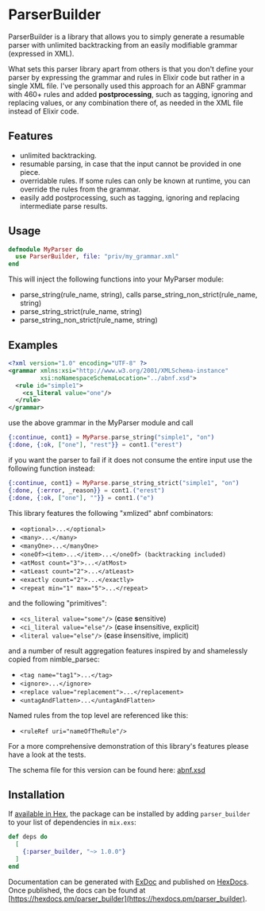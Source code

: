 # ParserBuilder

ParserBuilder is a library that allows you to simply generate a resumable parser with unlimited backtracking from an easily modifiable grammar (expressed in XML).

What sets this parser library apart from others is that you don't define your parser by expressing the grammar and rules in Elixir code but rather in a single XML file. I've personally used this approach for an ABNF grammar with 460+ rules and added **postprocessing**, such as tagging, ignoring and replacing values, or any combination there of, as needed in the XML file instead of Elixir code. 

## Features

* unlimited backtracking.
* resumable parsing, in case that the input cannot be provided in one piece.
* overridable rules. If some rules can only be known at runtime, you can override the rules from the grammar.
* easily add postprocessing, such as tagging, ignoring and replacing intermediate parse results.

## Usage

```elixir
defmodule MyParser do
  use ParserBuilder, file: "priv/my_grammar.xml"
end
```

This will inject the following functions into your MyParser module:

* parse_string(rule_name, string), calls parse_string_non_strict(rule_name, string)
* parse_string_strict(rule_name, string)
* parse_string_non_strict(rule_name, string)

## Examples

```xml
<?xml version="1.0" encoding="UTF-8" ?>
<grammar xmlns:xsi="http://www.w3.org/2001/XMLSchema-instance"
         xsi:noNamespaceSchemaLocation="../abnf.xsd">
  <rule id="simple1">
    <cs_literal value="one"/>
  </rule>
</grammar>
```

use the above grammar in the MyParser module and call

```elixir
{:continue, cont1} = MyParse.parse_string("simple1", "on")
{:done, {:ok, ["one"], "rest"}} = cont1.("erest")
```

if you want the parser to fail if it does not consume the entire input use the following function instead:

```elixir
{:continue, cont1} = MyParse.parse_string_strict("simple1", "on")
{:done, {:error, _reason}} = cont1.("erest")
{:done, {:ok, ["one"], ""}} = cont1.("e")
```

This library features the following "xmlized" abnf combinators:
* `<optional>...</optional>`
* `<many>...</many>`
* `<manyOne>...</manyOne>`
* `<oneOf><item>...</item>...</oneOf> (backtracking included)`
* `<atMost count="3">...</atMost>`
* `<atLeast count="2">...</atLeast>`
* `<exactly count="2">...</exactly>`
* `<repeat min="1" max="5">...</repeat>`

and the following "primitives":
* `<cs_literal value="some"/>` (**c**ase **s**ensitive)
* `<ci_literal value="else"/>` (**c**ase **i**nsensitive, explicit)
* `<literal value="else"/>` (**c**ase **i**nsensitive, implicit)

and a number of result aggregation features inspired by and shamelessly copied from nimble_parsec:
* `<tag name="tag1">...</tag>`
* `<ignore>...</ignore>`
* `<replace value="replacement">...</replacement>`
* `<untagAndFlatten>...</untagAndFlatten>`

Named rules from the top level are referenced like this:
* `<ruleRef uri="nameOfTheRule"/>`

For a more comprehensive demonstration of this library's features please have a look at the tests.

The schema file for this version can be found here: [abnf.xsd](https://github.com/guenni68/parser_builder/blob/master/priv/schemas/abnf_v1.0.0.xsd)

## Installation

If [available in Hex](https://hex.pm/docs/publish), the package can be installed by adding `parser_builder` to your list
of dependencies in `mix.exs`:

```elixir
def deps do
  [
    {:parser_builder, "~> 1.0.0"}
  ]
end
```

Documentation can be generated with [ExDoc](https://github.com/elixir-lang/ex_doc)
and published on [HexDocs](https://hexdocs.pm). Once published, the docs can be found
at [https://hexdocs.pm/parser_builder](https://hexdocs.pm/parser_builder).

